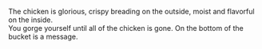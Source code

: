 The chicken is glorious, crispy breading on the outside, moist and flavorful on the inside.  
You gorge yourself until all of the chicken is gone.  On the bottom of the bucket is a message.